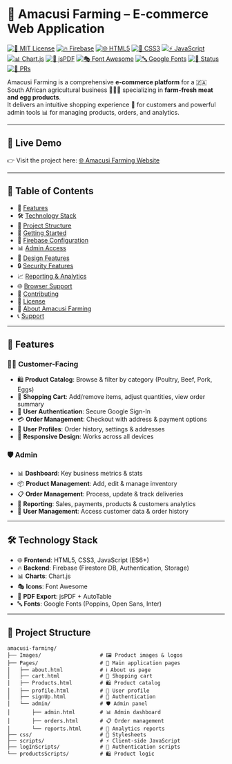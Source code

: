 # 🌾 Amacusi Farming – E-commerce Web Application

[![📜 MIT License](https://img.shields.io/badge/License-MIT-yellow.svg)](LICENSE)
[![🔥 Firebase](https://img.shields.io/badge/Backend-Firebase-orange.svg?logo=firebase)](https://firebase.google.com/)
[![🌐 HTML5](https://img.shields.io/badge/Frontend-HTML5-red.svg?logo=html5)](https://developer.mozilla.org/docs/Web/Guide/HTML/HTML5)
[![🎨 CSS3](https://img.shields.io/badge/Styles-CSS3-blue.svg?logo=css3&logoColor=white)](https://developer.mozilla.org/docs/Web/CSS)
[![⚡ JavaScript](https://img.shields.io/badge/Language-JavaScript-yellow.svg?logo=javascript)](https://developer.mozilla.org/docs/Web/JavaScript)
[![📊 Chart.js](https://img.shields.io/badge/Charts-Chart.js-purple.svg?logo=chartdotjs)](https://www.chartjs.org/)
[![📄 jsPDF](https://img.shields.io/badge/PDF-jsPDF-lightgrey.svg)](https://github.com/parallax/jsPDF)
[![🎭 Font Awesome](https://img.shields.io/badge/Icons-Font%20Awesome-339AF0.svg?logo=fontawesome)](https://fontawesome.com/)
[![🔤 Google Fonts](https://img.shields.io/badge/Fonts-Google%20Fonts-ff69b4.svg?logo=googlefonts)](https://fonts.google.com/)
[![🚀 Status](https://img.shields.io/badge/Status-Active-success.svg)](#)
[![🙌 PRs](https://img.shields.io/badge/PRs-Welcome-brightgreen.svg)](#-contributing)

Amacusi Farming is a comprehensive **e-commerce platform** for a 🇿🇦 South African agricultural business 🐄🐓🥚 specializing in **farm-fresh meat and egg products**.  
It delivers an intuitive shopping experience 🛒 for customers and powerful admin tools 📊 for managing products, orders, and analytics.

---
## 🚀 Live Demo  
👉 Visit the project here: [🌐 Amacusi Farming Website](https://amacusi-farming-web-system.github.io/Amacusi-Farming/)  

---

## 🧭 Table of Contents
- 🌟 [Features](#-features)  
- 🛠️ [Technology Stack](#%EF%B8%8F-technology-stack)  
- 📁 [Project Structure](#-project-structure)  
- 🚀 [Getting Started](#-getting-started)  
- 🔑 [Firebase Configuration](#-firebase-configuration)  
- 📊 [Admin Access](#-admin-access)  
- 🎨 [Design Features](#-design-features)  
- 🔒 [Security Features](#-security-features)  
- 📈 [Reporting & Analytics](#-reporting--analytics)  
- 🌐 [Browser Support](#-browser-support)  
- 🤝 [Contributing](#-contributing)  
- 📝 [License](#-license)  
- 🏢 [About Amacusi Farming](#-about-amacusi-farming)  
- 📞 [Support](#-support)  

---

## 🌟 Features

### 👩‍💻 Customer-Facing
- 🛍️ **Product Catalog**: Browse & filter by category (Poultry, Beef, Pork, Eggs)  
- 🛒 **Shopping Cart**: Add/remove items, adjust quantities, view order summary  
- 🔐 **User Authentication**: Secure Google Sign-In  
- 💳 **Order Management**: Checkout with address & payment options  
- 👤 **User Profiles**: Order history, settings & addresses  
- 📱 **Responsive Design**: Works across all devices  

### 🛡️ Admin
- 📊 **Dashboard**: Key business metrics & stats  
- 📦 **Product Management**: Add, edit & manage inventory  
- 📋 **Order Management**: Process, update & track deliveries  
- 📑 **Reporting**: Sales, payments, products & customers analytics  
- 👥 **User Management**: Access customer data & order history  

---

## 🛠️ Technology Stack
- 🌐 **Frontend**: HTML5, CSS3, JavaScript (ES6+)  
- 🔥 **Backend**: Firebase (Firestore DB, Authentication, Storage)  
- 📊 **Charts**: Chart.js  
- 🎭 **Icons**: Font Awesome  
- 📄 **PDF Export**: jsPDF + AutoTable  
- 🔤 **Fonts**: Google Fonts (Poppins, Open Sans, Inter)  

---

## 📁 Project Structure

```text
amacusi-farming/
├── Images/                   # 🖼️ Product images & logos
├── Pages/                    # 📄 Main application pages
│   ├── about.html            # ℹ️ About us page
│   ├── cart.html             # 🛒 Shopping cart
│   ├── Products.html         # 🛍️ Product catalog
│   ├── profile.html          # 👤 User profile
│   ├── signUp.html           # 🔐 Authentication
│   └── admin/                # 🛡️ Admin panel
│       ├── admin.html        # 📊 Admin dashboard
│       ├── orders.html       # 📋 Order management
│       └── reports.html      # 📑 Analytics reports
├── css/                      # 🎨 Stylesheets
├── scripts/                  # ⚡ Client-side JavaScript
├── logInScripts/             # 🔐 Authentication scripts
└── productsScripts/          # 🛍️ Product logic
